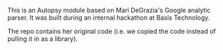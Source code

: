 This is an Autopsy module based on Mari DeGrazia's Google analytic parser.  It was built during an internal hackathon at Basis Technology.  

The repo contains her original code (i.e. we copied the code instead of pulling it in as a library).

